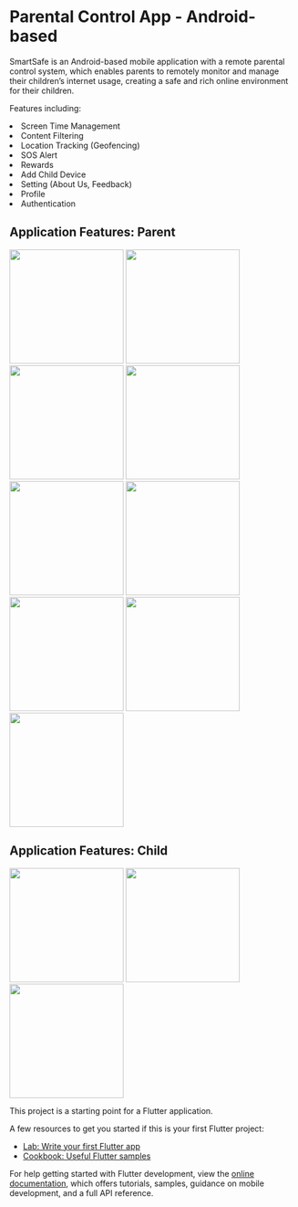 # Parental Control App - Android-based

SmartSafe is an Android-based mobile application with a remote parental control system, which enables parents to remotely monitor and manage their children’s internet usage, creating a safe and rich online environment for their children.

Features including:
<li>Screen Time Management</li>
<li>Content Filtering</li>
<li>Location Tracking (Geofencing)</li>
<li>SOS Alert</li>
<li>Rewards</li>
<li>Add Child Device</li>
<li>Setting (About Us, Feedback)</li>
<li>Profile</li>
<li>Authentication</li>
</n>

## Application Features: Parent
<img src="https://github.com/user-attachments/assets/fa4e73f3-d3dd-40b5-8812-07da07a37523" width="200" />
<img src="https://github.com/user-attachments/assets/d683b0b6-b97d-437c-bb7d-54257062b362" width="200" />
<img src="https://github.com/user-attachments/assets/bf721398-670a-4b9d-834a-d6251e43b161" width="200" />
<img src="https://github.com/user-attachments/assets/3b1878de-f0a7-430a-ad40-f994a86cbe4e" width="200" />
<img src="https://github.com/user-attachments/assets/e616f8b4-f3a1-4f21-ae31-380e7d01aa75" width="200" />
<img src="https://github.com/user-attachments/assets/807c6af1-28f7-4b05-8818-587d0863997f" width="200" />
<img src="https://github.com/user-attachments/assets/53d80b13-2f2f-4af4-a93b-2daaa28dec12" width="200" />
<img src="https://github.com/user-attachments/assets/c95c5275-131b-4384-bf3a-d354fceceec1" width="200" />
<img src="https://github.com/user-attachments/assets/a0f31f7e-8481-4437-aa46-c135963a1a06" width="200" />

## Application Features: Child
<img src="https://github.com/user-attachments/assets/42f941fa-ea9f-428a-9e15-c4dfcc15f1e6" width="200" />
<img src="https://github.com/user-attachments/assets/a3cbc669-18ed-445e-864a-d17ce79c3b45" width="200" />
<img src="https://github.com/user-attachments/assets/9cc1829b-88ff-4e38-a8f8-7fe066ffbf7f" width="200" />






This project is a starting point for a Flutter application.

A few resources to get you started if this is your first Flutter project:

- [Lab: Write your first Flutter app](https://docs.flutter.dev/get-started/codelab)
- [Cookbook: Useful Flutter samples](https://docs.flutter.dev/cookbook)

For help getting started with Flutter development, view the
[online documentation](https://docs.flutter.dev/), which offers tutorials,
samples, guidance on mobile development, and a full API reference.
